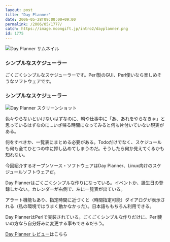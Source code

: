 ```yaml
---
layout: post
title: "Day Planner"
date: 2006-05-28T09:00:00+09:00
permalink: /2006/05/1777/
catch: https://image.moongift.jp/intro2/dayplanner.png
id: 1775
---
```

 ![Day Planner サムネイル](https://image.moongift.jp/intro2/dayplanner.t.png "Day Planner サムネイル")
  

### シンプルなスケジューラー
  
ごくごくシンプルなスケジューラーです。Perl製のGUI、Perl使いなら楽しめそうなソフトウェアです。  
<!--more-->  

### シンプルなスケジューラー
  

![Day Planner スクリーンショット](https://image.moongift.jp/intro2/dayplanner.png "Day Planner スクリーンショット")

  

色々やらないといけないはずなのに、朝や仕事中に「あ、あれをやらなきゃ」と思っているはずなのに…いざ帰る時間になってみると何も片付いていない現実がある。

  

何をすべきか、一覧表にまとめる必要がある。Todoだけでなく、スケジュールも何も全てひとつの中に押し込めてしまうのだ。そうしたら何か見えてくるかも知れない。

  

今回紹介するオープンソース・ソフトウェアはDay Planner、Linux向けのスケジュールソフトウェアだ。

  

Day Plannerはごくごくシンプルな作りになっている。イベントか、誕生日の登録しかない。カレンダーが右側で、左に一覧表が出ている。

  

アラート機能もあり、指定時間に近づくと（時間指定可能）ダイアログが表示される（私の環境ではうまく動かなかった）。日本語ももちろん利用できる。

  

Day PlannerはPerlで実装されている。ごくごくシンプルな作りだけに、Perl使いの方なら自分好みに変更する事もできるだろう。

  

[Day Planner レビュー](http://oss.moongift.jp/review/i-1781.html)はこちら

